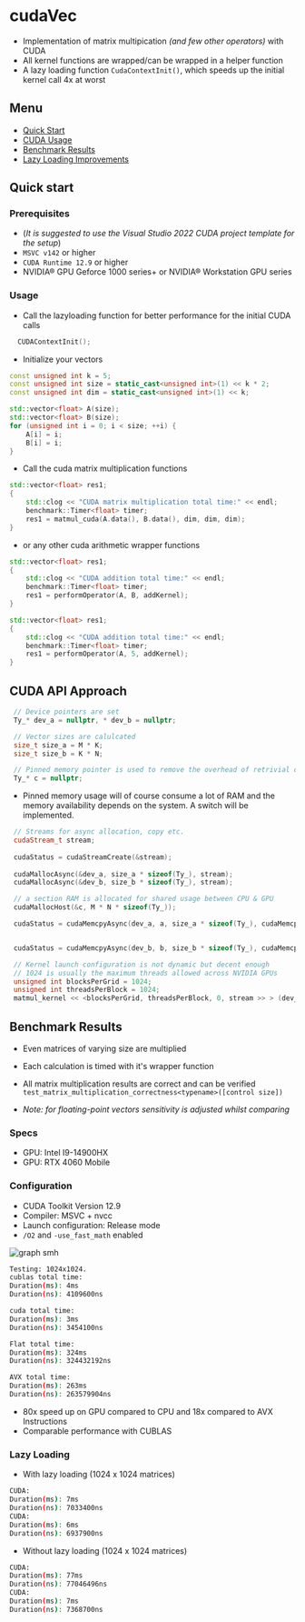 # cudaVec

- Implementation of matrix multipication _(and few other operators)_ with CUDA
- All kernel functions are wrapped/can be wrapped in a helper function
- A lazy loading function `CudaContextInit()`, which speeds up the initial kernel call 4x at worst

## Menu

- [Quick Start](#quick-start)
- [CUDA Usage](#cuda-api-approach)
- [Benchmark Results](#benchmark-results)
- [Lazy Loading Improvements](#lazy-loading)

## Quick start

### Prerequisites

- (_It is suggested to use the Visual Studio 2022 CUDA project template for the setup_)
- ```MSVC v142``` or higher
- ```CUDA Runtime 12.9``` or higher
- NVIDIA® GPU Geforce 1000 series+ or NVIDIA® Workstation GPU series

### Usage

- Call the lazyloading function for better performance for the initial CUDA calls

```cpp
  CUDAContextInit();
```

- Initialize your vectors

```cpp
const unsigned int k = 5;
const unsigned int size = static_cast<unsigned int>(1) << k * 2;
const unsigned int dim = static_cast<unsigned int>(1) << k;

std::vector<float> A(size);
std::vector<float> B(size);
for (unsigned int i = 0; i < size; ++i) {
    A[i] = i;
    B[i] = i;
}
```

- Call the cuda matrix multiplication functions

```cpp
std::vector<float> res1;
{
    std::clog << "CUDA matrix multiplication total time:" << endl;
    benchmark::Timer<float> timer;
    res1 = matmul_cuda(A.data(), B.data(), dim, dim, dim);
}
```

- or any other cuda arithmetic wrapper functions

```cpp
std::vector<float> res1;
{
    std::clog << "CUDA addition total time:" << endl;
    benchmark::Timer<float> timer;
    res1 = performOperator(A, B, addKernel);
}
```

```cpp
std::vector<float> res1;
{
    std::clog << "CUDA addition total time:" << endl;
    benchmark::Timer<float> timer;
    res1 = performOperator(A, 5, addKernel);
}
```

## CUDA API Approach

```cpp
 // Device pointers are set
 Ty_* dev_a = nullptr, * dev_b = nullptr;

 // Vector sizes are calulcated
 size_t size_a = M * K;
 size_t size_b = K * N;

 // Pinned memory pointer is used to remove the overhead of retrivial of kernel return
 Ty_* c = nullptr;
```

- Pinned memory usage will of course consume a lot of RAM and the memory availability depends on the system. A switch will be implemented.

```cpp
 // Streams for async allocation, copy etc.
 cudaStream_t stream;
 
 cudaStatus = cudaStreamCreate(&stream);
 
 cudaMallocAsync(&dev_a, size_a * sizeof(Ty_), stream);
 cudaMallocAsync(&dev_b, size_b * sizeof(Ty_), stream);

 // a section RAM is allocated for shared usage between CPU & GPU
 cudaMallocHost(&c, M * N * sizeof(Ty_));

 cudaStatus = cudaMemcpyAsync(dev_a, a, size_a * sizeof(Ty_), cudaMemcpyHostToDevice, stream);


 cudaStatus = cudaMemcpyAsync(dev_b, b, size_b * sizeof(Ty_), cudaMemcpyHostToDevice, stream);
```

```cpp
 // Kernel launch configuration is not dynamic but decent enough 
 // 1024 is usually the maximum threads allowed across NVIDIA GPUs
 unsigned int blocksPerGrid = 1024;
 unsigned int threadsPerBlock = 1024;
 matmul_kernel << <blocksPerGrid, threadsPerBlock, 0, stream >> > (dev_a, dev_b, c, M, N, K);
```

## Benchmark Results

- Even matrices of varying size are multiplied
- Each calculation is timed with it's wrapper function
- All matrix multiplication results are correct and can be verified
 ```test_matrix_multiplication_correctness<typename>([control size])```

- _Note: for floating-point vectors sensitivity is adjusted whilst comparing_

### Specs

- GPU: Intel I9-14900HX
- GPU: RTX 4060 Mobile

### Configuration

- CUDA Toolkit Version 12.9
- Compiler: MSVC + nvcc
- Launch configuration: Release mode
- ```/O2``` and ```-use_fast_math``` enabled

![graph smh](benchgraph.png "Title")

```bash
Testing: 1024x1024.
cublas total time:
Duration(ms): 4ms
Duration(ns): 4109600ns

cuda total time:
Duration(ms): 3ms
Duration(ns): 3454100ns

Flat total time:
Duration(ms): 324ms
Duration(ns): 324432192ns

AVX total time:
Duration(ms): 263ms
Duration(ns): 263579904ns
```

- 80x speed up on GPU compared to CPU and 18x compared to AVX Instructions
- Comparable performance with CUBLAS

### Lazy Loading

- With lazy loading (1024 x 1024 matrices)

```bash
CUDA:
Duration(ms): 7ms
Duration(ns): 7033400ns
CUDA:
Duration(ms): 6ms
Duration(ns): 6937900ns
```

- Without lazy loading (1024 x 1024 matrices)

```bash
CUDA:
Duration(ms): 77ms
Duration(ns): 77046496ns
CUDA:
Duration(ms): 7ms
Duration(ns): 7368700ns
```
